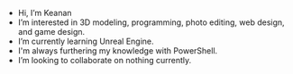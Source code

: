 - Hi, I’m Keanan
- I’m interested in 3D modeling, programming, photo editing, web design, and game design.
- I’m currently learning Unreal Engine.
- I'm always furthering my knowledge with PowerShell.
- I’m looking to collaborate on nothing currently.
<!--- How to reach me ...---!>

<!---
kjp148/kjp148 is a ✨ special ✨ repository because its `README.md` (this file) appears on your GitHub profile.
You can click the Preview link to take a look at your changes.
--->
